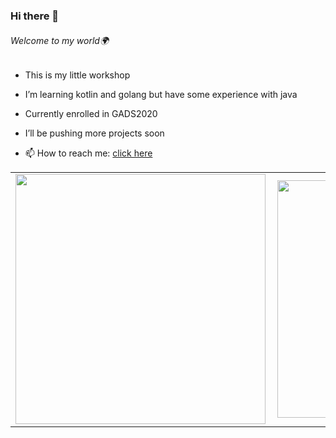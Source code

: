 ### Hi there 👋 
###### Welcome to my world🌍

- This is my little workshop
- I’m learning kotlin and golang but have some experience with java
- Currently enrolled in GADS2020
- I’ll be pushing more projects soon


- 📫 How to reach me: [click here](https://twitter.com/IAdrianKim)

<center>
  <table>
  <tr>
      <td><img width="400px" align="left" src="https://github-readme-stats.vercel.app/api?username=KimAdrian&count_private=true&show_icons=true&theme=dark&layout=compact" /></td>
      <td><img width="380px" align="left" src="https://github-readme-stats.vercel.app/api/top-langs/?username=KimAdrian&hide=html&layout=compact&theme=dark" /></td>      
  </tr>   
</table>
</center>


